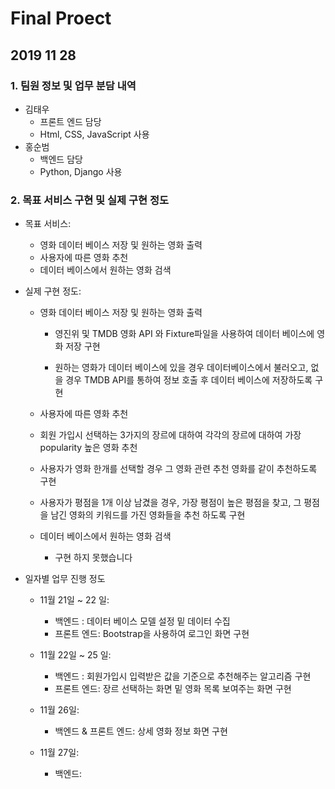 # Final Proect

## 2019 11 28

### 1. 팀원 정보 및 업무 분담 내역

* 김태우 
  * 프론트 엔드 담당
  * Html, CSS, JavaScript 사용
* 홍순범
  * 백엔드 담당
  * Python, Django 사용



### 2. 목표 서비스 구현 및 실제 구현 정도

* 목표 서비스:

  * 영화 데이터 베이스 저장 및 원하는 영화 출력
  * 사용자에 따른 영화 추천
  * 데이터 베이스에서 원하는 영화 검색

* 실제 구현 정도:

  * 영화 데이터 베이스 저장 및 원하는 영화 출력

    * 영진위  및 TMDB 영화 API 와 Fixture파일을 사용하여 데이터 베이스에 영화 저장 구현

    * 원하는 영화가 데이터 베이스에 있을 경우 데이터베이스에서 불러오고, 없을 경우 TMDB API를 통하여 정보 호출 후 데이터 베이스에 저장하도록 구현
  *  사용자에 따른 영화 추천
    * 회원 가입시 선택하는 3가지의 장르에 대하여 각각의 장르에 대하여 가장 popularity 높은 영화 추천
    * 사용자가 영화 한개를 선택할 경우 그 영화 관련 추천 영화를 같이 추천하도록 구현
    * 사용자가 평점을 1개 이상 남겼을 경우, 가장 평점이 높은 평점을 찾고, 그 평점을 남긴 영화의 키워드를 가진 영화들을 추천 하도록 구현
  * 데이터 베이스에서 원하는 영화 검색
    * 구현 하지 못했습니다
  
* 일자별 업무 진행 정도

  * 11월 21일 ~ 22 일: 

    * 백엔드 : 데이터 베이스 모델 설정 밑 데이터 수집
    * 프론트 엔드: Bootstrap을 사용하여 로그인 화면 구현
  * 11월 22일 ~ 25 일:
    *  백엔드 :  회원가입시 입력받은 값을 기준으로 추천해주는 알고리즘 구현
    *  프론트 엔드: 장르 선택하는 화면 밑 영화 목록 보여주는 화면 구현 
  * 11월 26일:
    *  백엔드 & 프론트 엔드:	상세 영화 정보 화면 구현
  * 11월 27일:
    * 백엔드: